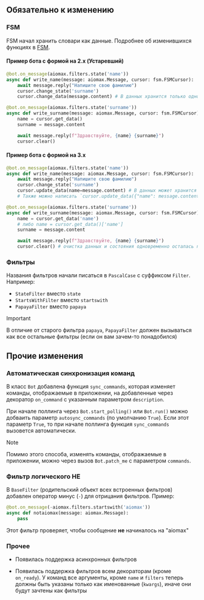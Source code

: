 ## Обязательно к изменению

### FSM

FSM начал хранить словари как данные. Подробнее об изменившихся функциях в [FSM](FSM).

#### Пример бота с формой на 2.x (Устаревший)

```py
@bot.on_message(aiomax.filters.state('name'))
async def write_name(message: aiomax.Message, cursor: fsm.FSMCursor):
    await message.reply("Напишите свою фамилию")
    cursor.change_state('surname')
    cursor.change_data(message.content) # В данных хранится только одно значение

@bot.on_message(aiomax.filters.state('surname'))
async def write_surname(message: aiomax.Message, cursor: fsm.FSMCursor):
    name = cursor.get_data()
    surname = message.content

    await message.reply(f"Здравствуйте, {name} {surname}")
    cursor.clear()
```

#### Пример бота с формой на 3.x

```py
@bot.on_message(aiomax.filters.state('name'))
async def write_name(message: aiomax.Message, cursor: fsm.FSMCursor):
    await message.reply("Напишите свою фамилию")
    cursor.change_state('surname')
    cursor.update_data(name=message.content) # В данных может хранится несколько значений. Соответственно, можно без проблем добавлять отчество
    # Также можно написать `cursor.update_data({"name": message.content})`, или cursor.set_data с этими значениями, тк данные задаются впервые

@bot.on_message(aiomax.filters.state('surname'))
async def write_surname(message: aiomax.Message, cursor: fsm.FSMCursor):
    name = cursor.get_data('name')
    # либо name = cursor.get_data()['name']
    surname = message.content

    await message.reply(f"Здравствуйте, {name} {surname}")
    cursor.clear() # очистка данных и состояния одновременно осталась прежней
```

### Фильтры

Названия фильтров начали писаться в `PascalCase` с суффиксом `Filter`. Например:

- `StateFilter` вместо `state`
- `StartsWithFilter` вместо `startswith`
- `PapayaFilter` вместо `papaya`

> [!IMPORTANT]
> В отличие от старого фильтра `papaya`, `PapayaFilter` должен вызываться как все остальные фильтры (если он вам зачем-то понадобился)

## Прочие изменения

### Автоматическая синхронизация команд

В класс `Bot` добавлена функция `sync_commands`, которая изменяет команды, отображаемые в приложении, на добавленные через декоратор `on_command` с указанным параметром `description`.

При начале поллинга через `Bot.start_polling()` или `Bot.run()` можно добваить параметр `autosync_commands` (по умолчанию `True`). Если этот параметр `True`, то при начале поллинга функция `sync_commands` вызовется автоматически.

> [!NOTE]
> Помимо этого способа, изменять команды, отображаемые в приложении, можно через вызов `Bot.patch_me` с параметром `commands`.

### Фильтр логического НЕ

В `BaseFilter` (родительский объект всех встроенных фильтров) добавлен оператор минус (`-`) для отрицания фильтров. Пример:

```py
@bot.on_message(-aiomax.filters.startswith('aiomax'))
async def notaiomax(message: aiomax.Message):
    pass
```

Этот фильтр проверяет, чтобы сообщение **не** начиналось на "aiomax"

### Прочее

- Появилась поддержка асинхронных фильтров

- Появилась поддержка фильтров всем декораторам (кроме `on_ready`). У команд все аргументы, кроме `name` и `filters` теперь должны быть указаны только как именованные (`kwargs`), иначе они будут зачтены как фильтры
